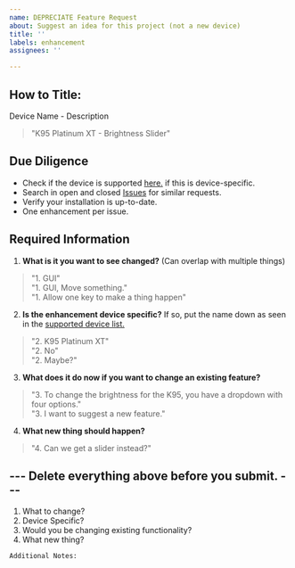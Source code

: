 ```yaml
---
name: DEPRECIATE Feature Request
about: Suggest an idea for this project (not a new device)
title: ''
labels: enhancement
assignees: ''

---
```

## How to Title:

Device Name - Description

> "K95 Platinum XT - Brightness Slider"

## Due Diligence
- Check if the device is supported [here.](/Supported_Hardware.md) if this is device-specific.
- Search in open and closed [Issues](https://github.com/ckb-next/ckb-next/issues) for similar requests.
- Verify your installation is up-to-date.
- One enhancement per issue.

## Required Information

1. **What is it you want to see changed?** (Can overlap with multiple things)

> "1. GUI" </br>
> "1. GUI, Move something." </br>
> "1. Allow one key to make a thing happen" </br>

2. **Is the enhancement device specific?** If so, put the name down as seen in the [supported device list.]()

> "2. K95 Platinum XT"</br>
> "2. No"</br>
> "2. Maybe?"

3. **What does it do now if you want to change an existing feature?**

> "3. To change the brightness for the K95, you have a dropdown with four options." </br>
> "3. I want to suggest a new feature."

4. **What new thing should happen?**

> "4. Can we get a slider instead?"

## --- Delete everything above before you submit. ---

1. What to change?
2. Device Specific?
3. Would you be changing existing functionality?
4. What new thing?


```
Additional Notes:


```